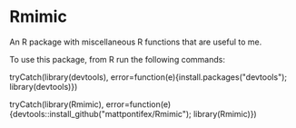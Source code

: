 # Rmimic
An R package with miscellaneous R functions that are useful to me.

To use this package, from R run the following commands:

tryCatch(library(devtools), error=function(e){install.packages("devtools"); library(devtools)})

tryCatch(library(Rmimic), error=function(e){devtools::install_github("mattpontifex/Rmimic"); library(Rmimic)})

